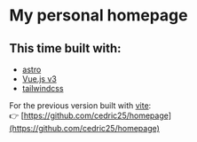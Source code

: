 # My personal homepage

## This time built with:

- [astro](https://github.com/snowpackjs/astro)
- [Vue.js v3](https://v3.vuejs.org/)
- [tailwindcss](https://tailwindcss.com/)

For the previous version built with [vite](https://github.com/vuejs/vite):  
👉 [https://github.com/cedric25/homepage](https://github.com/cedric25/homepage)
